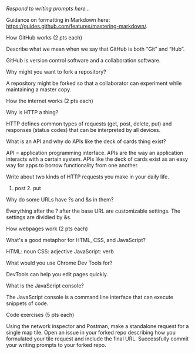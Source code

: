 _Respond to writing prompts here..._

Guidance on formatting in Markdown here: https://guides.github.com/features/mastering-markdown/.

How GitHub works (2 pts each)

Describe what we mean when we say that GitHub is both “Git” and “Hub”.

GitHub is version control software and a collaboration software.  

Why might you want to fork a repository?

A repository might be forked so that a collaborator can experiment while maintaining a master copy. 

How the internet works (2 pts each)

Why is HTTP a thing?

HTTP defines common types of requests (get, post, delete, put) and responses (status codes) that can be interpreted by all devices. 

What is an API and why do APIs like the deck of cards thing exist?

API = application programming interface. APIs are the way an application interacts with a certain system. APIs like the deck of cards exist as an easy way for apps to borrow functionality from one another. 

Write about two kinds of HTTP requests you make in your daily life.

1. post 2. put 


Why do some URLs have ?s and &s in them?

Everything after the ? after the base URL are customizable settings. The settings are dividied by &s. 

How webpages work (2 pts each)

What's a good metaphor for HTML, CSS, and JavaScript?

HTML: noun CSS: adjective  JavaScript: verb 

What would you use Chrome Dev Tools for?

DevTools can help you edit pages quickly. 

What is the JavaScript console?

The JavaScript console is a command line interface that can execute snippets of code. 
 
Code exercises (5 pts each)

Using the network inspector and Postman, make a standalone request for a single map tile. Open an issue in your forked repo describing how you formulated your tile request and include the final URL.
Successfully commit your writing prompts to your forked repo.
